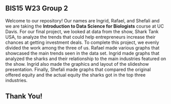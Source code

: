 ## BIS15 W23 Group 2

Welcome to our repository! Our names are Ingrid, Rafael, and Shefali and we are taking the **Introduction to Data Science for Biologists** course at UC Davis. For our final project, we looked at data from the show, Shark Tank USA, to analyze the trends that could help entrepreneurs increase their chances at getting investment deals. To complete this project, we evenly divided the work among the three of us. Rafael made various graphs that showcased the main trends seen in the data set. Ingrid made graphs that analyzed the sharks and their relationship to the  main industries featured on the show. Ingrid also made the graphics and layout of the slideshow presentation. Finally, Shefali made graphs that compared the original offered equity and the actual equity the sharks got in the top three industries. 

## Thank You!

